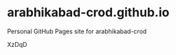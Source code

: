 # arabhikabad-crod.github.io
Personal GitHub Pages site for arabhikabad-crod



















































XzDqD
